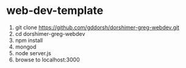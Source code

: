 # web-dev-template

1. git clone https://github.com/gddorsh/dorshimer-greg-webdev.git
1. cd dorshimer-greg-webdev
1. npm install
1. mongod
1. node server.js
1. browse to localhost:3000
